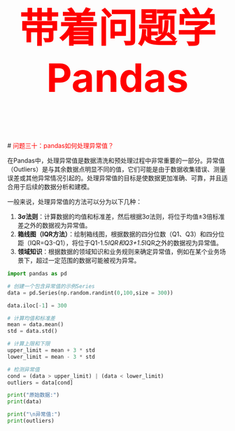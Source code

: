 



<p style="font-size: 90px;font-weight: bold;text-align: center;color: red;">带着问题学Pandas</p>
# <font color='red'>问题三十：pandas如何处理异常值？</font>

在Pandas中，处理异常值是数据清洗和预处理过程中非常重要的一部分。异常值（Outliers）是与其余数据点明显不同的值，它们可能是由于数据收集错误、测量误差或其他异常情况引起的。处理异常值的目标是使数据更加准确、可靠，并且适合用于后续的数据分析和建模。

一般来说，处理异常值的方法可以分为以下几种：

1.  **3σ法则**：计算数据的均值和标准差，然后根据3σ法则，将位于均值±3倍标准差之外的数据视为异常值。 
2.  **箱线图（IQR方法）**：绘制箱线图，根据数据的四分位数（Q1、Q3）和四分位距（IQR=Q3-Q1），将位于Q1-1.5*IQR和Q3+1.5*IQR之外的数据视为异常值。 
3.  **领域知识**：根据数据的领域知识和业务规则来确定异常值，例如在某个业务场景下，超过一定范围的数据可能被视为异常。 

```Python
import pandas as pd

# 创建一个包含异常值的示例Series
data = pd.Series(np.random.randint(0,100,size = 300))

data.iloc[-1] = 300

# 计算均值和标准差
mean = data.mean()
std = data.std()

# 计算上限和下限
upper_limit = mean + 3 * std
lower_limit = mean - 3 * std

# 检测异常值
cond = (data > upper_limit) | (data < lower_limit)
outliers = data[cond]

print("原始数据:")
print(data)

print("\n异常值:")
print(outliers)
```

